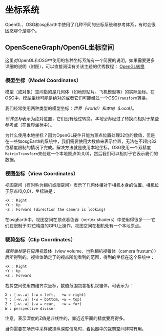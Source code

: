 # 坐标系统
OpenGL、OSG和osgEarth中使用了几种不同的坐标系统和参考体系，有时会很困惑哪个是哪个。

## OpenSceneGraph/OpenGL坐标空间
这里对OpenGL和OSG中使用的各种坐标系统有一个简要的说明。如果需要更多详细的说明（附图），可以直接阅读有关该主题的优秀教程：
[OpenGL转换](http://www.songho.ca/opengl/gl_transform.html)

### 模型坐标（Model Coordinates）
模型（或对象）空间指的是几何体（如地形贴片、飞机模型等）的实际坐标。在OSG中，模型坐标可能是绝对的或者它们可能经过一个OSG`Transform`转换。

我们经常使用两种类型的模型坐标：*世界（world）*和*本地（Local）*。

*世界坐标*表示为绝对位置，它们没有经过转换。*本地坐标*经过了转换而相对于某些参考点（在世界坐标中）。

为什么使用本地坐标？因为OpenGL硬件只能为顶点位置处理32位的数值，但是在一些如osgEarth的系统中，我们需要使用大数值来表示位置，无法在不超出32位精度限制的情况下完成。解决方法就是使用本地坐标。OSG使用一个双精度`MatrixTransform`来创建一个本地原点(0,0,0)，然后我们可以相对于它表示我们的数据。

### 视图坐标（View Coordinates）
视图空间（有时称为相机或眼空间）表示了几何体相对于相机本身的位置。相机位于原点(0,0,0)，坐标轴是：
```XML
+X : Right
+Y : Up
-Z : Forward (direction the camera is looking)
```
在osgEarth中，视图空间在顶点着色器（vertex shaders）中使用得很多——它们在限制于32位精度的GPU上操作，视图空间在相机处有一个本地原点。

### 裁剪坐标（Clip Coordinates）
*裁剪坐标*是在应用视景体（view volume，也称相机视锥体（camera frustum））后所得到的。视锥体确定了的视点所能看到的范围，得到的坐标在这个系统中：
```XML
+X : Right
+Y : Up
+Z : Forward
```
裁剪空间使用四维齐次坐标，数值范围包含相机视锥体，可表示为：
```XML
X : [-w..w] (-w = left,   +w = right)
Y : [-w..w] (-w = bottom, +w = top)
Z : [-w..w] (-w = near,   +w = far)
W : perspective divisor
```
注意，表示深度的Z值是非线性的，靠近近平面的精度要高得多。

当你需要在场景中采样或操纵深度信息时，着色器中的裁剪空间非常有用。
